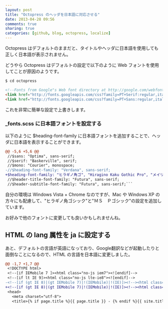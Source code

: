 ```yaml
---
layout: post
title: "Octopress のヘッダを日本語に対応させる"
date: 2013-04-28 09:56
comments: true
sharing: true
categories: [github, blog, octopress, localize] 
---
```

Octopress はデフォルトのままだと、タイトルやヘッダに日本語を使用しても正しく日本語が表示されません。

どうやら Octopress はデフォルトの設定で以下のように Web フォントを使用してことが原因のようです。

```bash
$ cd octopress
```

```html source/_includes/custom/head.html
<!--Fonts from Google"s Web font directory at http://google.com/webfonts -->
<link href="http://fonts.googleapis.com/css?family=PT+Serif:regular,italic,bold,bolditalic" rel="stylesheet" type="text/css">
<link href="http://fonts.googleapis.com/css?family=PT+Sans:regular,italic,bold,bolditalic" rel="stylesheet" type="text/css">
```
これを非常に簡単な設定で上書きします。

### _fonts.scss に日本語フォントを設定する
以下のように $heading-font-family に日本語フォントを追加することで、ヘッダに日本語を表示することができます。

```diff sass/custom/_fonts.scss
@@ -5,6 +5,6 @@
 //$sans: "Optima", sans-serif;
 //$serif: "Baskerville", serif;
 //$mono: "Courier", monospace;
-//$heading-font-family: "Verdana", sans-serif;
+$heading-font-family: "ヒラギノ角ゴ", "Hiragino Kaku Gothic Pro", "メイリオ", Meiryo, "ＭＳ Ｐゴシック","MS PGothic", "Verdana", sans-serif;
 //$header-title-font-family: "Futura", sans-serif;
 //$header-subtitle-font-family: "Futura", sans-serif;```
```

自分の環境は Windows Vista + Chrome なのですが、Mac や Windows XP の方々にも配慮して、"ヒラギノ角ゴシック"と"ＭＳ　Ｐゴシック"の設定を追加しています。

お好みで他のフォントに変更しても良いかもしれませんね。

HTML の lang 属性を ja に設定する
---------------------------------
あと、デフォルトの言語が英語になっており、Google翻訳などが起動したりと面倒なことになるので、HTML の言語を日本語に変更しました。

```diff source/_includes/head.html
@@ -1,7 +1,7 @@
 <!DOCTYPE html>
 <!--[if IEMobile 7 ]><html class="no-js iem7"><![endif]-->
 <!--[if lt IE 9]><html class="no-js lte-ie8"><![endif]-->
-<!--[if (gt IE 8)|(gt IEMobile 7)|!(IEMobile)|!(IE)]><!--><html class="no-js" lang="en"><!--<![endif]-->
+<!--[if (gt IE 8)|(gt IEMobile 7)|!(IEMobile)|!(IE)]><!--><html class="no-js" lang="ja"><!--<![endif]-->
 <head>
   <meta charset="utf-8">
   <title>{% if page.title %}{{ page.title }} - {% endif %}{{ site.title }}</title>
```

